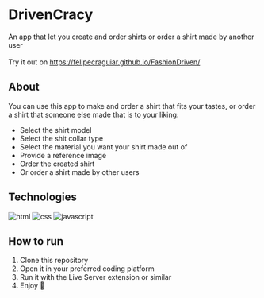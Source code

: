 # DrivenCracy

An app that let you create and order shirts or order a shirt made by another user <br><br>
Try it out on https://felipecraguiar.github.io/FashionDriven/

## About

You can use this app to make and order a shirt that fits your tastes, or order a shirt that someone else made that is to your liking:

 - Select the shirt model
 - Select the shit collar type
 - Select the material you want your shirt made out of
 - Provide a reference image
 - Order the created shirt
 - Or order a shirt made by other users

## Technologies

![html](https://img.shields.io/badge/HTML5-E34F26?style=for-the-badge&logo=html5&logoColor=white) ![css](https://img.shields.io/badge/CSS3-1572B6?style=for-the-badge&logo=css3&logoColor=white) ![javascript](https://img.shields.io/badge/JavaScript-323330?style=for-the-badge&logo=javascript&logoColor=F7DF1E)

## How to run

1. Clone this repository
2. Open it in your preferred coding platform
3. Run it with the Live Server extension or similar
4. Enjoy 🙂
